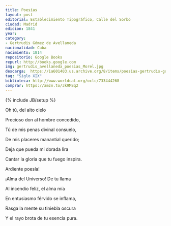 ```yaml
---
title: Poesías
layout: post
editorial: Establecimiento Tipográfico, Calle del Sorbo
ciudad: Madrid
edicion: 1841
year: 
category:
- Gertrudis Gómez de Avellaneda
nacionalidad: Cuba
nacimiento: 1814
repositorio: Google Books
repurl: http://books.google.com 
img: gertrudis_avellaneda_poesias_Morel.jpg
descarga:  https://ia601403.us.archive.org/8/items/poesias-gertrudis-gomez-de-avellaneda/Poes%C3%ADas%20-%20Gertrudis%20G%C3%B3mez%20de%20Avellaneda.pdf
tag: "Siglo XIX"
biblioteca: http://www.worldcat.org/oclc/733444268
comprar: https://amzn.to/3k9MSq2
---
```

{% include JB/setup %}

Oh tú, del alto cielo
 
Precioso don al hombre concedido,
 
Tú de mis penas divinal consuelo,
  
De mis placeres manantial querido;
 
Deja que pueda mi dorada lira
 
Cantar la gloria que tu fuego inspira.
 
 
Ardiente poesía!
 
¡Alma del Universo! De tu llama
 
Al incendio feliz, el alma mía
 
En entusiasmo férvido se inflama,
 
Rasga la mente su tiniebla oscura
 
Y el rayo brota de tu esencia pura.
